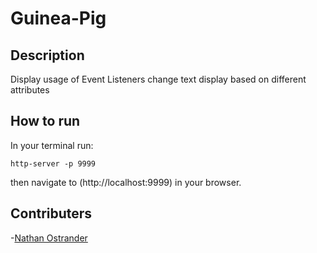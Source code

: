 # Guinea-Pig

## Description
Display usage of Event Listeners change text display based on different attributes

## How to run
In your terminal run:
```
http-server -p 9999
```
then navigate to (http://localhost:9999) in your browser.


## Contributers
-[Nathan Ostrander](https://github.com/ostrander-nathan)